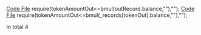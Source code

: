 [Code File](../repos/2020-05-balancer-finance/balancer-core/contracts/BPool.sol#L504)
require(tokenAmountOut<=bmul(outRecord.balance,""),"");
[Code File](../repos/2020-05-balancer-finance/balancer-core/contracts/BPool.sol#L641)
require(tokenAmountOut<=bmul(_records[tokenOut].balance,""),"");

In total 4